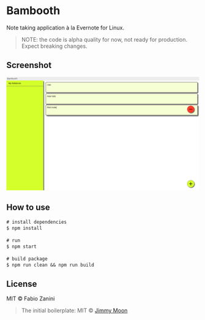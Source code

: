 # Bambooth
Note taking application à la Evernote for Linux.

> NOTE: the code is alpha quality for now, not ready for production. Expect breaking changes.

## Screenshot
![Bambooth screenshot](/bambooth.png)

## How to use

```
# install dependencies
$ npm install

# run
$ npm start

# build package
$ npm run clean && npm run build
```

## License

MIT © Fabio Zanini

> The initial boilerplate:
> MIT © [Jimmy Moon](http://ragingwind.me)
